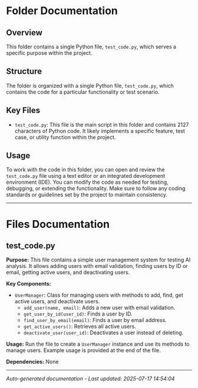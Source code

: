 # Folder Documentation

## Overview
This folder contains a single Python file, `test_code.py`, which serves a specific purpose within the project.

## Structure
The folder is organized with a single Python file, `test_code.py`, which contains the code for a particular functionality or test scenario.

## Key Files
- `test_code.py`: This file is the main script in this folder and contains 2127 characters of Python code. It likely implements a specific feature, test case, or utility function within the project.

## Usage
To work with the code in this folder, you can open and review the `test_code.py` file using a text editor or an integrated development environment (IDE). You can modify the code as needed for testing, debugging, or extending the functionality. Make sure to follow any coding standards or guidelines set by the project to maintain consistency.

---

# Files Documentation

## test_code.py

**Purpose:** This file contains a simple user management system for testing AI analysis. It allows adding users with email validation, finding users by ID or email, getting active users, and deactivating users.

**Key Components:**
- `UserManager`: Class for managing users with methods to add, find, get active users, and deactivate users.
  - `add_user(name, email)`: Adds a new user with email validation.
  - `get_user_by_id(user_id)`: Finds a user by ID.
  - `find_user_by_email(email)`: Finds a user by email address.
  - `get_active_users()`: Retrieves all active users.
  - `deactivate_user(user_id)`: Deactivates a user instead of deleting.

**Usage:** Run the file to create a `UserManager` instance and use its methods to manage users. Example usage is provided at the end of the file.

**Dependencies:** None

---
*Auto-generated documentation - Last updated: 2025-07-17 14:54:04*
